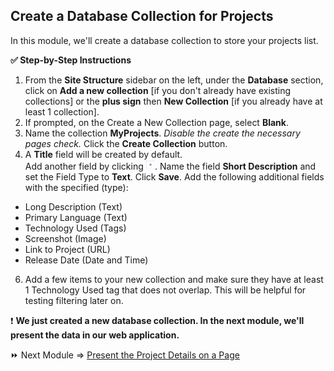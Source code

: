 ## Create a Database Collection for Projects

In this module, we'll create a database collection to store your projects list.

**:white_check_mark: Step-by-Step Instructions**

1. From the **Site Structure** sidebar on the left, under the **Database** section, click on **Add a new collection** [if you don't already have existing collections] or the **plus sign** then **New Collection** [if you already have at least 1 collection].
3. If prompted, on the Create a New Collection page, select **Blank**.
4. Name the collection **MyProjects**. *Disable the create the necessary pages check.* Click the **Create Collection** button.
5. A **Title** field will be created by default. <br>Add another field by clicking <img src="assets/field-add.png" alt="Field Add" width="3%" height="3%">. Name the field **Short Description** and set the Field Type to **Text**. Click **Save**. Add the following additional fields with the specified (type):
- Long Description (Text)
- Primary Language (Text)
- Technology Used (Tags)
- Screenshot (Image)
- Link to Project (URL)
- Release Date (Date and Time)
6. Add a few items to your new collection and make sure they have at least 1 Technology Used tag that does not overlap. This will be helpful for testing filtering later on.

:exclamation: **We just created a new database collection. In the next module, we'll present the data in our web application.**

:fast_forward: Next Module => [Present the Project Details on a Page](PRESENT_A_PROJECT.md)
